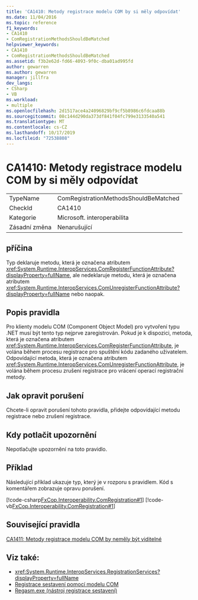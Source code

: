 ```yaml
---
title: 'CA1410: Metody registrace modelu COM by si měly odpovídat'
ms.date: 11/04/2016
ms.topic: reference
f1_keywords:
- CA1410
- ComRegistrationMethodsShouldBeMatched
helpviewer_keywords:
- CA1410
- ComRegistrationMethodsShouldBeMatched
ms.assetid: f3b2e62d-fd66-4093-9f0c-dba01ad995fd
author: gewarren
ms.author: gewarren
manager: jillfra
dev_langs:
- CSharp
- VB
ms.workload:
- multiple
ms.openlocfilehash: 2d1517ace4a24096829bf9cf5b8986c6fdcaa88b
ms.sourcegitcommit: 08c144d290da373df841f04fc799e3133540a541
ms.translationtype: MT
ms.contentlocale: cs-CZ
ms.lasthandoff: 10/17/2019
ms.locfileid: "72538808"
---
```

# <a name="ca1410-com-registration-methods-should-be-matched"></a>CA1410: Metody registrace modelu COM by si měly odpovídat

|||
|-|-|
|TypeName|ComRegistrationMethodsShouldBeMatched|
|CheckId|CA1410|
|Kategorie|Microsoft. interoperabilita|
|Zásadní změna|Nenarušující|

## <a name="cause"></a>příčina

Typ deklaruje metodu, která je označena atributem <xref:System.Runtime.InteropServices.ComRegisterFunctionAttribute?displayProperty=fullName>, ale nedeklaruje metodu, která je označena atributem <xref:System.Runtime.InteropServices.ComUnregisterFunctionAttribute?displayProperty=fullName> nebo naopak.

## <a name="rule-description"></a>Popis pravidla

Pro klienty modelu COM (Component Object Model) pro vytvoření typu .NET musí být tento typ nejprve zaregistrován. Pokud je k dispozici, metoda, která je označena atributem <xref:System.Runtime.InteropServices.ComRegisterFunctionAttribute>, je volána během procesu registrace pro spuštění kódu zadaného uživatelem. Odpovídající metoda, která je označena atributem <xref:System.Runtime.InteropServices.ComUnregisterFunctionAttribute>, je volána během procesu zrušení registrace pro vrácení operací registrační metody.

## <a name="how-to-fix-violations"></a>Jak opravit porušení

Chcete-li opravit porušení tohoto pravidla, přidejte odpovídající metodu registrace nebo zrušení registrace.

## <a name="when-to-suppress-warnings"></a>Kdy potlačit upozornění

Nepotlačujte upozornění na toto pravidlo.

## <a name="example"></a>Příklad

Následující příklad ukazuje typ, který je v rozporu s pravidlem. Kód s komentářem zobrazuje opravu porušení.

[!code-csharp[FxCop.Interoperability.ComRegistration#1](../code-quality/codesnippet/CSharp/ca1410-com-registration-methods-should-be-matched_1.cs)]
[!code-vb[FxCop.Interoperability.ComRegistration#1](../code-quality/codesnippet/VisualBasic/ca1410-com-registration-methods-should-be-matched_1.vb)]

## <a name="related-rules"></a>Související pravidla

[CA1411: Metody registrace modelu COM by neměly být viditelné](../code-quality/ca1411.md)

## <a name="see-also"></a>Viz také:

- <xref:System.Runtime.InteropServices.RegistrationServices?displayProperty=fullName>
- [Registrace sestavení pomocí modelu COM](/dotnet/framework/interop/registering-assemblies-with-com)
- [Regasm.exe (nástroj registrace sestavení)](/dotnet/framework/tools/regasm-exe-assembly-registration-tool)
